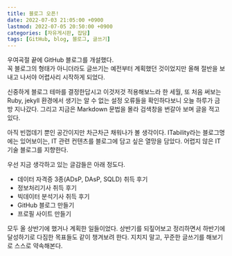 ```yaml
---
title: 블로그 오픈!
date: 2022-07-03 21:05:00 +0900
lastmod: 2022-07-05 20:50:00 +0900
categories: [자유게시판, 잡담]
tags: [GitHub, blog, 블로그, 글쓰기]
---
```


우여곡절 끝에 GitHub 블로그를 개설했다. <br>
꼭 블로그의 형태가 아니더라도 글쓰기는 예전부터 계획했던 것이었지만 올해 절반을 보내고 나서야 어렵사리 시작하게 되었다. 

신중하게 블로그 테마를 결정한답시고 이것저것 적용해보느라 한 세월, 또 처음 써보는 Ruby, jekyll 환경에서 생기는 알 수 없는 설정 오류들을 확인하다보니 오늘 하루가 금방 지나갔다. 그리고 지금은 Markdown 문법을 몰라 검색창을 번갈아 보며 글을 적고 있다. 

아직 빈껍데기 뿐인 공간이지만 차근차근 채워나가 볼 생각이다. ITability라는 블로그명에는 있어보이는, IT 관련 컨텐츠를 블로그에 담고 싶은 열망을 담았다. 어렵지 않은 IT 기술 블로그를 지향한다. 

우선 지금 생각하고 있는 글감들은 아래 정도다.

- 데이터 자격증 3종(ADsP, DAsP, SQLD) 취득 후기
- 정보처리기사 취득 후기
- 빅데이터 분석기사 취득 후기
- GitHub 블로그 만들기
- 프로필 사이트 만들기

모두 올 상반기에 했거나 계획한 일들이었다. 상반기를 되짚어보고 정리하면서 하반기에 달성하기로 다짐한 목표들도 같이 챙겨보려 한다. 지치지 말고, 꾸준한 글쓰기를 해보기로 스스로 약속해본다.
